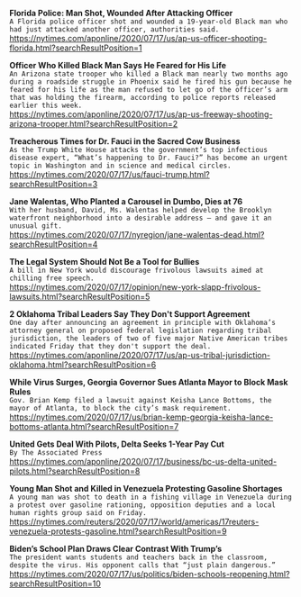 **Florida Police: Man Shot, Wounded After Attacking Officer**\
`A Florida police officer shot and wounded a 19-year-old Black man who had just attacked another officer, authorities said.`\
https://nytimes.com/aponline/2020/07/17/us/ap-us-officer-shooting-florida.html?searchResultPosition=1

**Officer Who Killed Black Man Says He Feared for His Life**\
`An Arizona state trooper who killed a Black man nearly two months ago during a roadside struggle in Phoenix said he fired his gun because he feared for his life as the man refused to let go of the officer’s arm that was holding the firearm, according to police reports released earlier this week.`\
https://nytimes.com/aponline/2020/07/17/us/ap-us-freeway-shooting-arizona-trooper.html?searchResultPosition=2

**Treacherous Times for Dr. Fauci in the Sacred Cow Business**\
`As the Trump White House attacks the government’s top infectious disease expert, “What’s happening to Dr. Fauci?” has become an urgent topic in Washington and in science and medical circles.`\
https://nytimes.com/2020/07/17/us/fauci-trump.html?searchResultPosition=3

**Jane Walentas, Who Planted a Carousel in Dumbo, Dies at 76**\
`With her husband, David, Ms. Walentas helped develop the Brooklyn waterfront neighborhood into a desirable address — and gave it an unusual gift.`\
https://nytimes.com/2020/07/17/nyregion/jane-walentas-dead.html?searchResultPosition=4

**The Legal System Should Not Be a Tool for Bullies**\
`A bill in New York would discourage frivolous lawsuits aimed at chilling free speech.`\
https://nytimes.com/2020/07/17/opinion/new-york-slapp-frivolous-lawsuits.html?searchResultPosition=5

**2 Oklahoma Tribal Leaders Say They Don't Support Agreement**\
`One day after announcing an agreement in principle with Oklahoma’s attorney general on proposed federal legislation regarding tribal jurisdiction, the leaders of two of five major Native American tribes indicated Friday that they don't support the deal.`\
https://nytimes.com/aponline/2020/07/17/us/ap-us-tribal-jurisdiction-oklahoma.html?searchResultPosition=6

**While Virus Surges, Georgia Governor Sues Atlanta Mayor to Block Mask Rules**\
`Gov. Brian Kemp filed a lawsuit against Keisha Lance Bottoms, the mayor of Atlanta, to block the city’s mask requirement.`\
https://nytimes.com/2020/07/17/us/brian-kemp-georgia-keisha-lance-bottoms-atlanta.html?searchResultPosition=7

**United Gets Deal With Pilots, Delta Seeks 1-Year Pay Cut**\
`By The Associated Press`\
https://nytimes.com/aponline/2020/07/17/business/bc-us-delta-united-pilots.html?searchResultPosition=8

**Young Man Shot and Killed in Venezuela Protesting Gasoline Shortages**\
`A young man was shot to death in a fishing village in Venezuela during a protest over gasoline rationing, opposition deputies and a local human rights group said on Friday.`\
https://nytimes.com/reuters/2020/07/17/world/americas/17reuters-venezuela-protests-gasoline.html?searchResultPosition=9

**Biden’s School Plan Draws Clear Contrast With Trump’s**\
`The president wants students and teachers back in the classroom, despite the virus. His opponent calls that “just plain dangerous.”`\
https://nytimes.com/2020/07/17/us/politics/biden-schools-reopening.html?searchResultPosition=10

